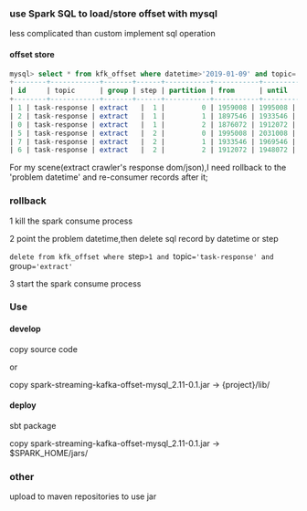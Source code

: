 ### use Spark SQL to load/store offset with mysql

less complicated than custom implement sql operation

#### offset store

```sql
mysql> select * from kfk_offset where datetime>'2019-01-09' and topic='task-response' and `group`='extract';
+--------+------------+-------+------+-----------+-----------+-----------+-------+---------------------+
| id     | topic      | group | step | partition | from      | until     | count | datetime            |
+--------+------------+-------+------+-----------+-----------+-----------+-------+---------------------+
| 1 | task-response | extract   |  1 |         0 | 1959008 | 1995008 | 36000 | 2019-01-09 00:01:19 |
| 2 | task-response | extract   |  1 |         1 | 1897546 | 1933546 | 36000 | 2019-01-09 00:01:19 |
| 0 | task-response | extract   |  1 |         2 | 1876072 | 1912072 | 36000 | 2019-01-09 00:01:19 |
| 5 | task-response | extract   |  2 |         0 | 1995008 | 2031008 | 36000 | 2019-01-09 00:05:05 |
| 7 | task-response | extract   |  2 |         1 | 1933546 | 1969546 | 36000 | 2019-01-09 00:05:05 |
| 6 | task-response | extract   |  2 |         2 | 1912072 | 1948072 | 36000 | 2019-01-09 00:05:05 |

```

For my scene(extract crawler's response dom/json),I need rollback to the 'problem datetime' and re-consumer records after it;

### rollback
 
1 kill the spark consume process

2 point the problem datetime,then delete sql record by datetime or step 

`delete from kfk_offset where `step`>1 and `topic`='task-response' and `group`='extract'`

3 start the spark consume process

### Use 

#### develop 

copy source code

or

copy spark-streaming-kafka-offset-mysql_2.11-0.1.jar -> {project}/lib/

#### deploy

sbt package

copy spark-streaming-kafka-offset-mysql_2.11-0.1.jar -> $SPARK_HOME/jars/

### other

upload to maven repositories to use jar 